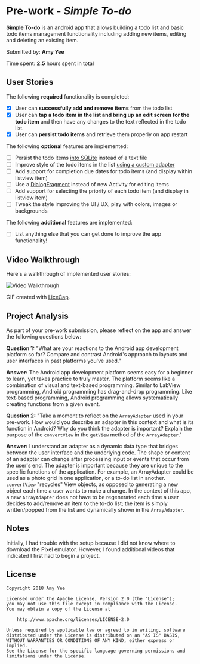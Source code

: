 # Pre-work - *Simple To-do*

**Simple To-do** is an android app that allows building a todo list and basic todo items management functionality including adding new items, editing and deleting an existing item.

Submitted by: **Amy Yee**

Time spent: **2.5** hours spent in total

## User Stories

The following **required** functionality is completed:

* [x] User can **successfully add and remove items** from the todo list
* [x] User can **tap a todo item in the list and bring up an edit screen for the todo item** and then have any changes to the text reflected in the todo list.
* [x] User can **persist todo items** and retrieve them properly on app restart

The following **optional** features are implemented:

* [ ] Persist the todo items [into SQLite](http://guides.codepath.com/android/Persisting-Data-to-the-Device#sqlite) instead of a text file
* [ ] Improve style of the todo items in the list [using a custom adapter](http://guides.codepath.com/android/Using-an-ArrayAdapter-with-ListView)
* [ ] Add support for completion due dates for todo items (and display within listview item)
* [ ] Use a [DialogFragment](http://guides.codepath.com/android/Using-DialogFragment) instead of new Activity for editing items
* [ ] Add support for selecting the priority of each todo item (and display in listview item)
* [ ] Tweak the style improving the UI / UX, play with colors, images or backgrounds

The following **additional** features are implemented:

* [ ] List anything else that you can get done to improve the app functionality!

## Video Walkthrough

Here's a walkthrough of implemented user stories:

<img src='https://i.imgur.com/d4Yg7c0.gif' title='Video Walkthrough' width='' alt='Video Walkthrough' />

GIF created with [LiceCap](http://www.cockos.com/licecap/).

## Project Analysis

As part of your pre-work submission, please reflect on the app and answer the following questions below:

**Question 1:** "What are your reactions to the Android app development platform so far? Compare and contrast Android's approach to layouts and user interfaces in past platforms you've used."

**Answer:** The Android app development platform seems easy for a beginner to learn, yet takes practice to truly master. The platform seems like a combination of visual and text-based programming. Similar to LabView programming, Android programming has drag-and-drop programming. Like text-based programming, Android programming allows systematically creating functions from a given event. 

**Question 2:** "Take a moment to reflect on the `ArrayAdapter` used in your pre-work. How would you describe an adapter in this context and what is its function in Android? Why do you think the adapter is important? Explain the purpose of the `convertView` in the `getView` method of the `ArrayAdapter`."

**Answer:** I understand an adapter as a dynamic data type that bridges between the user interface and the underlying code. The shape or content of an adapter can change after processing input or events that occur from the user's end. The adapter is important because they are unique to the specific functions of the application. For example, an ArrayAdapter could be used as a photo grid in one application, or a to-do list in another. `convertView` "recycles" View objects, as opposed to generating a new object each time a user wants to make a change. In the context of this app, a new `ArrayAdapter` does not have to be regenerated each time a user decides to add/remove an item to the to-do list; the item is simply written/popped from the list and dynamically shown in the `ArrayAdapter`.

## Notes

Initially, I had trouble with the setup because I did not know where to download the Pixel emulator. However, I found additional videos that indicated I first had to begin a project.

## License

    Copyright 2018 Amy Yee

    Licensed under the Apache License, Version 2.0 (the "License");
    you may not use this file except in compliance with the License.
    You may obtain a copy of the License at

        http://www.apache.org/licenses/LICENSE-2.0

    Unless required by applicable law or agreed to in writing, software
    distributed under the License is distributed on an "AS IS" BASIS,
    WITHOUT WARRANTIES OR CONDITIONS OF ANY KIND, either express or implied.
    See the License for the specific language governing permissions and
    limitations under the License.
